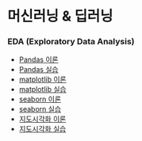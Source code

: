 머신러닝 & 딥러닝
===

### EDA (Exploratory Data Analysis)
- [Pandas 이론](https://github.com/vive0508/TIL/blob/main/ML_DL/Data_Visualization/pandas.md)
- [Pandas 실습](https://github.com/vive0508/TIL/blob/main/ML_DL/Data_Visualization/pandas.ipynb)
- [matplotlib 이론](https://github.com/vive0508/TIL/blob/main/ML_DL/Data_Visualization/matplotlib.md)
- [matplotlib 실습](https://github.com/vive0508/TIL/blob/main/ML_DL/Data_Visualization/matplotlib.ipynb)
- [seaborn 이론](https://github.com/vive0508/TIL/blob/main/ML_DL/Data_Visualization/seaborn.md)
- [seaborn 실습](https://github.com/vive0508/TIL/blob/main/ML_DL/Data_Visualization/seaborn.ipynb)
- [지도시각화 이론](https://github.com/vive0508/TIL/blob/main/ML_DL/Data_Visualization/map.md)
- [지도시각화 실습](https://github.com/vive0508/TIL/blob/main/ML_DL/Data_Visualization/map.ipynb)
